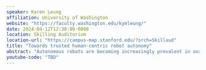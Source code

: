 ```yaml
---
speaker: Karen Leung
affiliation: University of Washington
website: "https://faculty.washington.edu/kymleung/"
date: 2024-04-12T12:30:00-0000
location: Skilling Auditorium
location-url: "https://campus-map.stanford.edu/?srch=Skillaud"
title: "Towards trusted human-centric robot autonomy"
abstract: "Autonomous robots are becoming increasingly prevalent in our daily existence, from navigating our roads and sky, assisting in households and warehouses, conducting daring search and rescue missions, and even exploring the frontiers of space. Yet building robots that can safely and fluently interact with humans in a trusted manner remains an elusive task. Ensuring robots can keep a sufficiently safe distance from humans is at odds with fluent interactions, yet humans are remarkable at seamlessly avoiding collision in crowded settings. In this talk, we will study how humans engage in safe and fluent multi-agent interactions and how this can be applied to robot decision-making and control. In the first half of the talk, I will introduce the notion of safety concepts and demonstrate how we can tractably synthesize data-driven safety concepts using control theoretic tools as inductive biases. These data-driven safety concepts are designed to capture how humans think about safety in real-world scenarios more accurately. In the second half, I will present recent work investigating how fluent motion can lead to safer interactions. Specifically, I will show that legible and proactive robot behavior can lead to prosocial interactions. This talk aims to revisit how safety is defined and rethink how safety and fluency can be more compatible with one another in human-robot interactions."
youtube-code: "TBD"
---
```

